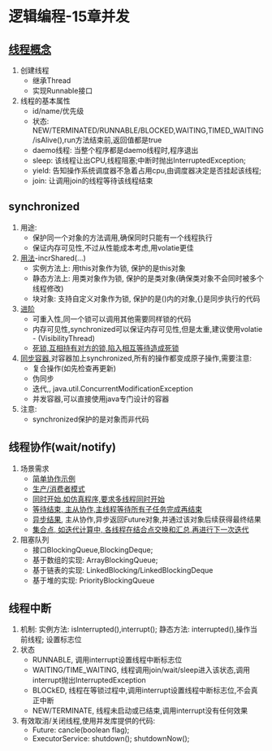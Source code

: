 # 逻辑编程-15章并发

## [线程概念](BaseThreadDemo.java)

1. 创建线程
    - 继承Thread
    - 实现Runnable接口
2. 线程的基本属性
    - id/name/优先级
    - 状态: NEW/TERMINATED/RUNNABLE/BLOCKED,WAITING,TIMED_WAITING/isAlive(),run方法结束前,返回值都是true
    - daemo线程: 当整个程序都是daemo线程时,程序退出
    - sleep: 该线程让出CPU,线程阻塞;中断时抛出InterruptedException;
    - yield: 告知操作系统调度器不急着占用cpu,由调度器决定是否挂起该线程;
    - join: 让调用join的线程等待该线程结束

## synchronized

1. 用途:
    - 保护同一个对象的方法调用,确保同时只能有一个线程执行
    - 保证内存可见性,不过从性能成本考虑,用volatie更佳
2. [用法](SharedMemoryDemo.java)-incrShared(...)
    - 实例方法上: 用this对象作为锁, 保护的是this对象
    - 静态方法上: 用类对象作为锁, 保护的是类对象(确保类对象不会同时被多个线程修改)
    - 块对象: 支持自定义对象作为锁, 保护的是()内的对象,{}是同步执行的代码
3. [进阶](SharedMemoryDemo.java)
    - 可重入性,同一个锁可以调用其他需要同样锁的代码
    - 内存可见性,synchronized可以保证内存可见性,但是太重,建议使用volatie - (VisibilityThread)
    - [死锁,互相持有对方的锁,陷入相互等待造成死锁](DeadLockDemo.java)
4. [同步容器](CollectionDemo.java),对容器加上synchronized,所有的操作都变成原子操作,需要注意:
    - 复合操作(如先检查再更新)
    - 伪同步
    - 迭代,, java.util.ConcurrentModificationException
    - 并发容器,可以直接使用java专门设计的容器
5. 注意:
    - synchronized保护的是对象而非代码

## 线程协作(wait/notify)

1. 场景需求
    - [简单协作示例](WaitAndNotifyDemo.java)
    - [生产/消费者模式](ProducerAndConsumerDemo.java)
    - [同时开始.如仿真程序,要求多线程同时开始](WaitWithLatchDemo.java)
    - [等待结束, 主从协作,主线程等待所有子任务完成再结束](WaitWithLatchDemo.java)
    - [异步结果](FeatureCallDemo.java), 主从协作,异步返回Future对象,并通过该对象后续获得最终结果
    - [集合点, 如迭代计算中, 各线程在结合点交换和汇总,再进行下一次迭代](AssemblePointDemo.java)
2. 阻塞队列
    - 接口BlockingQueue,BlockingDeque;
    - 基于数组的实现: ArrayBlockingQueue;
    - 基于链表的实现: LinkedBlocking/LinkedBlockingDeque
    - 基于堆的实现: PriorityBlockingQueue

## 线程中断
1. 机制: 实例方法: isInterrupted(),interrupt(); 静态方法: interrupted(),操作当前线程; 设置标志位
2. 状态
    - RUNNABLE, 调用interrupt设置线程中断标志位
    - WAITING/TIME_WAITING, 线程调用join/wait/sleep进入该状态,调用interrupt抛出InterruptedException
    - BLOCkED, 线程在等锁过程中,调用interrupt设置线程中断标志位,不会真正中断
    - NEW/TERMINATE, 线程未启动或已结束,调用interrupt没有任何效果
3. 有效取消/关闭线程,使用并发库提供的代码:
    - Future: cancle(boolean flag);
    - ExecutorService: shutdown(); shutdownNow();

